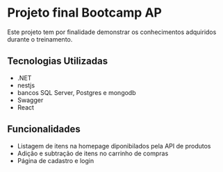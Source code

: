 # Projeto final Bootcamp AP

Este projeto tem por finalidade demonstrar os conhecimentos adquiridos durante o treinamento.


## Tecnologias Utilizadas

- .NET
- nestjs
- bancos SQL Server, Postgres e mongodb
- Swagger
- React

## Funcionalidades

- Listagem de itens na homepage diponibilados pela API de produtos
- Adição e subtração de itens no carrinho de compras
- Página de cadastro e login
